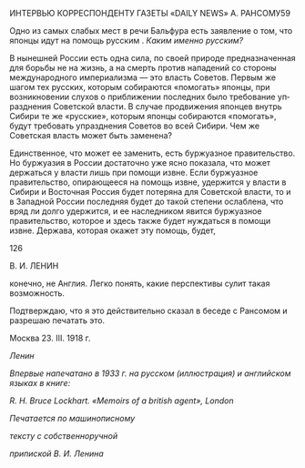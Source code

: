 ИНТЕРВЬЮ КОРРЕСПОНДЕНТУ ГАЗЕТЫ «DAILY NEWS» А. РАНСОМУ59

Одно из самых слабых мест в речи Бальфура есть заявление о том, что японцы идут на помощь русским . _Каким именно русским?_

В нынешней России есть одна сила, по своей природе предназначенная для борьбы не на жизнь, а на смерть против нападений со стороны международного империализма — это власть Советов. Первым же шагом тех русских, которым собираются «помогать» японцы, при возникновении слухов о приближении последних было требование уп­разднения Советской власти. В случае продвижения японцев внутрь Сибири те же «русские», которым японцы собираются «помогать», будут требовать упразднения Со­ветов во всей Сибири. Чем же Советская власть может быть заменена?

Единственное, что может ее заменить, есть буржуазное правительство. Но буржуа­зия в России достаточно уже ясно показала, что может держаться у власти лишь при помощи извне. Если буржуазное правительство, опирающееся на помощь извне, удер­жится у власти в Сибири и Восточная Россия будет потеряна для Советской власти, то и в Западной России последняя будет до такой степени ослаблена, что вряд ли долго удержится, и ее наследником явится буржуазное правительство, которое и здесь также будет нуждаться в помощи извне. Держава, которая окажет эту помощь, будет,

  

126

  

В. И. ЛЕНИН

  

конечно, не Англия. Легко понять, какие перспективы сулит такая возможность.

Подтверждаю, что я это действительно сказал в беседе с Рансомом и разрешаю печа­тать это.

  

Москва 23. III. 1918 г.

  

_Ленин_

  

  

_Впервые напечатано в 1933 г. на русском (иллюстрация) и английском языках в книге:_

_R. H. Bruce Lockhart. «Memoirs of a british agent», London_

  

_Печатается по машинописному_

_тексту с собственноручной_

_припиской В. И. Ленина_